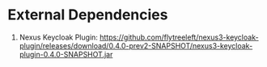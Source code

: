 # External Dependencies

1. Nexus Keycloak Plugin: <https://github.com/flytreeleft/nexus3-keycloak-plugin/releases/download/0.4.0-prev2-SNAPSHOT/nexus3-keycloak-plugin-0.4.0-SNAPSHOT.jar>